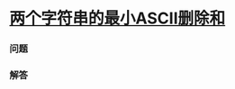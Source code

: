 # [两个字符串的最小ASCII删除和](https://leetcode-cn.com/problems/minimum-ascii-delete-sum-for-two-strings)

### 问题



### 解答

```

```

